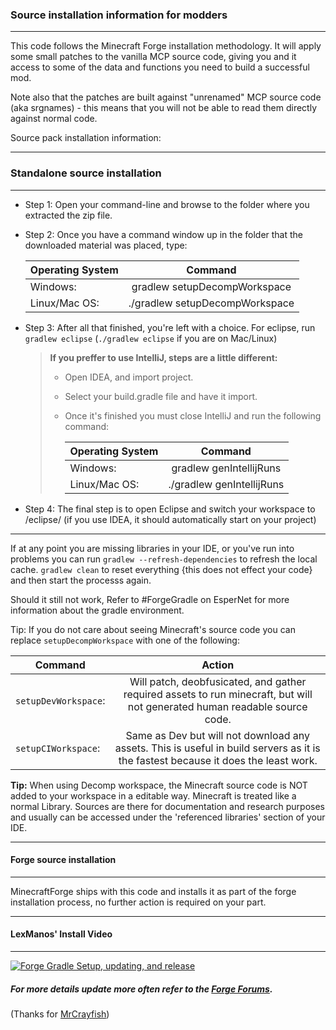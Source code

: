 ### **Source installation information for modders**
***

This code follows the Minecraft Forge installation methodology. It will apply
some small patches to the vanilla MCP source code, giving you and it access
to some of the data and functions you need to build a successful mod.

Note also that the patches are built against "unrenamed" MCP source code (aka
srgnames) - this means that you will not be able to read them directly against
normal code.

Source pack installation information:

***
### **Standalone source installation**
***

* Step 1: Open your command-line and browse to the folder where you extracted the zip file.

* Step 2: Once you have a command window up in the folder that the downloaded material was placed, type:

	| Operating System | Command                      |
	| ---------------- | :--------------------------: |
	| Windows:         | gradlew setupDecompWorkspace |
	| Linux/Mac OS:    |./gradlew setupDecompWorkspace|


* Step 3: After all that finished, you're left with a choice.
For eclipse, run `gradlew eclipse` (`./gradlew eclipse` if you are on Mac/Linux)

	>**If you preffer to use IntelliJ, steps are a little different:**
	> * Open IDEA, and import project.
	> * Select your build.gradle file and have it import.
	> * Once it's finished you must close IntelliJ and run the following command:
	>
	>	| Operating System | Command                 |
	>	| ---------------- | :---------------------: |
	>	| Windows:         | gradlew genIntellijRuns |
	>	| Linux/Mac OS:    |./gradlew genIntellijRuns|


* Step 4: The final step is to open Eclipse and switch your workspace to /eclipse/ (if you use IDEA, it should automatically start on your project)
***
If at any point you are missing libraries in your IDE, or you've run into problems you can run `gradlew --refresh-dependencies` to refresh the local cache. `gradlew clean` to reset everything {this does not effect your code} and then start the processs again.

Should it still not work,
Refer to #ForgeGradle on EsperNet for more information about the gradle environment.

Tip:
If you do not care about seeing Minecraft's source code you can replace `setupDecompWorkspace` with one of the following:

| Command             | Action      |
| ------------------- | :---------: |
|`setupDevWorkspace`:|Will patch, deobfusicated, and gather required assets to run minecraft, but will not generated human readable source code.|
|`setupCIWorkspace`:|Same as Dev but will not download any assets. This is useful in build servers as it is the fastest because it does the least work.|

**Tip:**
When using Decomp workspace, the Minecraft source code is NOT added to your workspace in a editable way. Minecraft is treated like a normal Library. Sources are there for documentation and research purposes and usually can be accessed under the 'referenced libraries' section of your IDE.
***
#### **Forge source installation**
***
MinecraftForge ships with this code and installs it as part of the forge
installation process, no further action is required on your part.
***
#### **LexManos' Install Video**
***
[![Forge Gradle Setup, updating, and release](http://img.youtube.com/vi/8VEdtQLuLO0/0.jpg)](http://www.youtube.com/watch?v=8VEdtQLuLO0)

##### For more details update more often refer to the [Forge Forums](http://www.minecraftforge.net/forum/index.php/topic,14048.0.html).
(Thanks for [MrCrayfish](http://www.github.com/MrCrayfish))
